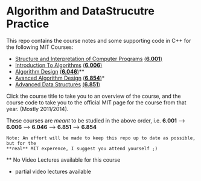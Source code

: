 Algorithm and DataStrucutre Practice
====================================
This repo contains the course notes and some supporting code in C++ for the following MIT Courses:
* [Structure and Interpretation of Computer Programs](./doc/6_001/CourseOverview.md) [(**6.001**)](http://ocw.mit.edu/courses/electrical-engineering-and-computer-science/6-001-structure-and-interpretation-of-computer-programs-spring-2005/)
* [Introduction To Algorithms](./doc/6_006/CourseOverview.md) [(**6.006**)](http://courses.csail.mit.edu/6.006/fall11/notes.shtml)
* [Algorithm Design](./doc/6_046/CourseOverview.md) [(**6.046**)](http://stellar.mit.edu/S/course/6/sp14/6.046/index.html)**
* [Avanced Algorithm Design](./doc/6_854/CourseOverview.md) [(**6.854**)](http://courses.csail.mit.edu/6.854/current/)*
* [Advanced Data Structures](./doc/6_851/CourseOverview.md) [(**6.851**)](https://courses.csail.mit.edu/6.851/spring14/)

Click the course title to take you to an overview of the course, and the course code
to take you to the official MIT page for the course from that year. (Mostly 2011/2014).

These courses are *meant* to be studied in the above order, i.e.  **6.001** --> **6.006** --> **6.046** --> **6.851** --> **6.854**

```
Note: An effort will be made to keep this repo up to date as possible, but for the 
**real** MIT experence, I suggest you attend yourself ;)
```

** No Video Lectures available for this course
* partial video lectures available
